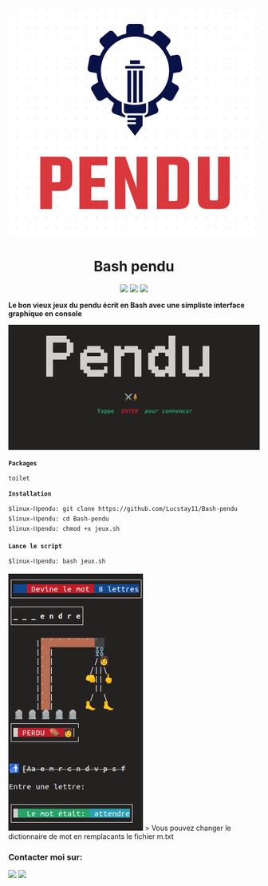 <p align="center">
<img src=".pendu.png">
</p>
<h1 align="center">Bash pendu</h1>
<p align="center">
  <img src="https://img.shields.io/badge/Author-Lucstay11-cyan?style=flat-square">
  <img src="https://img.shields.io/badge/Open%20Source-Yes-cyan?style=flat-square">
  <img src="https://img.shields.io/badge/Written%20In-Bash-cyan?style=flat-square">
</p>

<b align="center">Le bon vieux jeux du pendu écrit en Bash avec une simpliste interface graphique en console</b>
<p align="center">
<img src=".enter.png">
</p>


**`Packages`**

```
toilet
```
**`Installation`**
```
$linux-⛓pendu: git clone https://github.com/Lucstay11/Bash-pendu
$linux-⛓pendu: cd Bash-pendu
$linux-⛓pendu: chmod +x jeux.sh
``` 

**`Lance le script`**

```
$linux-⛓pendu: bash jeux.sh
```

<img src=".game.png">
> Vous pouvez changer le dictionnaire de mot en remplacants le fichier m.txt

### Contacter moi sur:
<p align="left">
  <a href="https://github.com/Lucstay11" target="_blank"><img src="https://img.shields.io/badge/Github-Lucstay11-green?style=for-the-badge&logo=github"></a>
<a href="https://discord.gg/ZGfGVmaC" target="_blank"><img src="https://img.shields.io/badge/Discord-Lucstay11-mallow?style=for-the-badge&logo=discord"></a>
</p>
